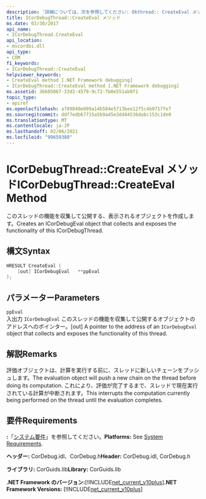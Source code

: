 ```yaml
---
description: '詳細については、次を参照してください: Okthread:: CreateEval メソッド'
title: ICorDebugThread::CreateEval メソッド
ms.date: 03/30/2017
api_name:
- ICorDebugThread.CreateEval
api_location:
- mscordbi.dll
api_type:
- COM
f1_keywords:
- ICorDebugThread::CreateEval
helpviewer_keywords:
- CreateEval method [.NET Framework debugging]
- ICorDebugThread::CreateEval method [.NET Framework debugging]
ms.assetid: 36605067-33d3-4579-9c72-fb0e551ab0f1
topic_type:
- apiref
ms.openlocfilehash: a789840e099a14b584e5713bee12f5c4b0717fe7
ms.sourcegitcommit: ddf7edb67715a5b9a45e3dd44536dabc153c1de0
ms.translationtype: MT
ms.contentlocale: ja-JP
ms.lasthandoff: 02/06/2021
ms.locfileid: "99659388"
---
```

# <a name="icordebugthreadcreateeval-method"></a><span data-ttu-id="a40db-103">ICorDebugThread::CreateEval メソッド</span><span class="sxs-lookup"><span data-stu-id="a40db-103">ICorDebugThread::CreateEval Method</span></span>

<span data-ttu-id="a40db-104">このスレッドの機能を収集して公開する、表示されるオブジェクトを作成します。</span><span class="sxs-lookup"><span data-stu-id="a40db-104">Creates an ICorDebugEval object that collects and exposes the functionality of this ICorDebugThread.</span></span>  
  
## <a name="syntax"></a><span data-ttu-id="a40db-105">構文</span><span class="sxs-lookup"><span data-stu-id="a40db-105">Syntax</span></span>  
  
```cpp  
HRESULT CreateEval (  
    [out] ICorDebugEval   **ppEval  
);  
```  
  
## <a name="parameters"></a><span data-ttu-id="a40db-106">パラメーター</span><span class="sxs-lookup"><span data-stu-id="a40db-106">Parameters</span></span>  

 `ppEval`  
 <span data-ttu-id="a40db-107">入出力 `ICorDebugEval` このスレッドの機能を収集して公開するオブジェクトのアドレスへのポインター。</span><span class="sxs-lookup"><span data-stu-id="a40db-107">[out] A pointer to the address of an `ICorDebugEval` object that collects and exposes the functionality of this thread.</span></span>  
  
## <a name="remarks"></a><span data-ttu-id="a40db-108">解説</span><span class="sxs-lookup"><span data-stu-id="a40db-108">Remarks</span></span>  

 <span data-ttu-id="a40db-109">評価オブジェクトは、計算を実行する前に、スレッドに新しいチェーンをプッシュします。</span><span class="sxs-lookup"><span data-stu-id="a40db-109">The evaluation object will push a new chain on the thread before doing its computation.</span></span> <span data-ttu-id="a40db-110">これにより、評価が完了するまで、スレッドで現在実行されている計算が中断されます。</span><span class="sxs-lookup"><span data-stu-id="a40db-110">This interrupts the computation currently being performed on the thread until the evaluation completes.</span></span>  
  
## <a name="requirements"></a><span data-ttu-id="a40db-111">要件</span><span class="sxs-lookup"><span data-stu-id="a40db-111">Requirements</span></span>  

 <span data-ttu-id="a40db-112">**:**「[システム要件](../../get-started/system-requirements.md)」を参照してください。</span><span class="sxs-lookup"><span data-stu-id="a40db-112">**Platforms:** See [System Requirements](../../get-started/system-requirements.md).</span></span>  
  
 <span data-ttu-id="a40db-113">**ヘッダー:** CorDebug.idl、CorDebug.h</span><span class="sxs-lookup"><span data-stu-id="a40db-113">**Header:** CorDebug.idl, CorDebug.h</span></span>  
  
 <span data-ttu-id="a40db-114">**ライブラリ:** CorGuids.lib</span><span class="sxs-lookup"><span data-stu-id="a40db-114">**Library:** CorGuids.lib</span></span>  
  
 <span data-ttu-id="a40db-115">**.NET Framework のバージョン:**[!INCLUDE[net_current_v10plus](../../../../includes/net-current-v10plus-md.md)]</span><span class="sxs-lookup"><span data-stu-id="a40db-115">**.NET Framework Versions:** [!INCLUDE[net_current_v10plus](../../../../includes/net-current-v10plus-md.md)]</span></span>
